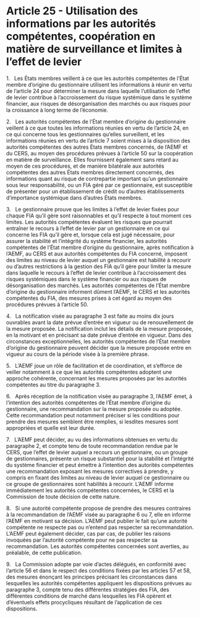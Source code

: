 # Article 25 - Utilisation des informations par les autorités compétentes, coopération en matière de surveillance et limites à l’effet de levier


1.   Les États membres veillent à ce que les autorités compétentes de l’État membre d’origine du gestionnaire utilisent les informations à réunir en vertu de l’article 24 pour déterminer la mesure dans laquelle l’utilisation de l’effet de levier contribue à l’accroissement du risque systémique dans le système financier, aux risques de désorganisation des marchés ou aux risques pour la croissance à long terme de l’économie.

2.   Les autorités compétentes de l’État membre d’origine du gestionnaire veillent à ce que toutes les informations réunies en vertu de l’article 24, en ce qui concerne tous les gestionnaires qu’elles surveillent, et les informations réunies en vertu de l’article 7 soient mises à la disposition des autorités compétentes des autres États membres concernés, de l’AEMF et du CERS, au moyen des procédures prévues à l’article 50 sur la coopération en matière de surveillance. Elles fournissent également sans retard au moyen de ces procédures, et de manière bilatérale aux autorités compétentes des autres États membres directement concernés, des informations quant au risque de contrepartie important qu’un gestionnaire sous leur responsabilité, ou un FIA géré par ce gestionnaire, est susceptible de présenter pour un établissement de crédit ou d’autres établissements d’importance systémique dans d’autres États membres.

3.   Le gestionnaire prouve que les limites à l’effet de levier fixées pour chaque FIA qu’il gère sont raisonnables et qu’il respecte à tout moment ces limites. Les autorités compétentes évaluent les risques que pourrait entraîner le recours à l’effet de levier par un gestionnaire en ce qui concerne les FIA qu’il gère et, lorsque cela est jugé nécessaire, pour assurer la stabilité et l’intégrité du système financier, les autorités compétentes de l’État membre d’origine du gestionnaire, après notification à l’AEMF, au CERS et aux autorités compétentes du FIA concerné, imposent des limites au niveau de levier auquel un gestionnaire est habilité à recourir ou d’autres restrictions à la gestion des FIA qu’il gère pour limiter la mesure dans laquelle le recours à l’effet de levier contribue à l’accroissement des risques systémiques dans le système financier ou aux risques de désorganisation des marchés. Les autorités compétentes de l’État membre d’origine du gestionnaire informent dûment l’AEMF, le CERS et les autorités compétentes du FIA, des mesures prises à cet égard au moyen des procédures prévues à l’article 50.

4.   La notification visée au paragraphe 3 est faite au moins dix jours ouvrables avant la date prévue d’entrée en vigueur ou de renouvellement de la mesure proposée. La notification inclut les détails de la mesure proposée, en la motivant et en précisant sa date prévue d’entrée en vigueur. Dans des circonstances exceptionnelles, les autorités compétentes de l’État membre d’origine du gestionnaire peuvent décider que la mesure proposée entre en vigueur au cours de la période visée à la première phrase.

5.   L’AEMF joue un rôle de facilitation et de coordination, et s’efforce de veiller notamment à ce que les autorités compétentes adoptent une approche cohérente, concernant les mesures proposées par les autorités compétentes au titre du paragraphe 3.

6.   Après réception de la notification visée au paragraphe 3, l’AEMF émet, à l’intention des autorités compétentes de l’État membre d’origine du gestionnaire, une recommandation sur la mesure proposée ou adoptée. Cette recommandation peut notamment préciser si les conditions pour prendre des mesures semblent être remplies, si lesdites mesures sont appropriées et quelle est leur durée.

7.   L’AEMF peut décider, au vu des informations obtenues en vertu du paragraphe 2, et compte tenu de toute recommandation rendue par le CERS, que l’effet de levier auquel a recours un gestionnaire, ou un groupe de gestionnaires, présente un risque substantiel pour la stabilité et l’intégrité du système financier et peut émettre à l’intention des autorités compétentes une recommandation exposant les mesures correctives à prendre, y compris en fixant des limites au niveau de levier auquel ce gestionnaire ou ce groupe de gestionnaires sont habilités à recourir. L’AEMF informe immédiatement les autorités compétentes concernées, le CERS et la Commission de toute décision de cette nature.

8.   Si une autorité compétente propose de prendre des mesures contraires à la recommandation de l’AEMF visée au paragraphe 6 ou 7, elle en informe l’AEMF en motivant sa décision. L’AEMF peut publier le fait qu’une autorité compétente ne respecte pas ou n’entend pas respecter sa recommandation. L’AEMF peut également décider, cas par cas, de publier les raisons invoquées par l’autorité compétente pour ne pas respecter sa recommandation. Les autorités compétentes concernées sont averties, au préalable, de cette publication.

9.   La Commission adopte par voie d’actes délégués, en conformité avec l’article 56 et dans le respect des conditions fixées par les articles 57 et 58, des mesures énonçant les principes précisant les circonstances dans lesquelles les autorités compétentes appliquent les dispositions prévues au paragraphe 3, compte tenu des différentes stratégies des FIA, des différentes conditions de marché dans lesquelles les FIA opèrent et d’éventuels effets procycliques résultant de l’application de ces dispositions.
